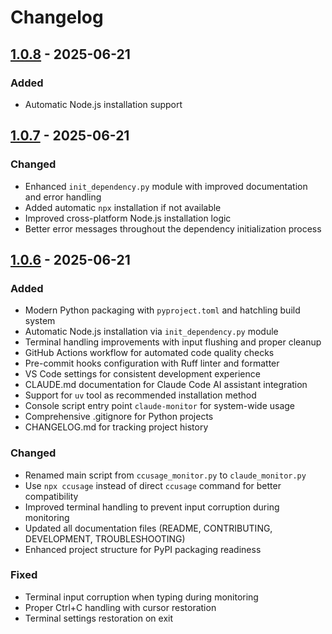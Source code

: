 # Changelog

## [1.0.8] - 2025-06-21

### Added
- Automatic Node.js installation support

## [1.0.7] - 2025-06-21

### Changed
- Enhanced `init_dependency.py` module with improved documentation and error handling
- Added automatic `npx` installation if not available
- Improved cross-platform Node.js installation logic
- Better error messages throughout the dependency initialization process

## [1.0.6] - 2025-06-21

### Added
- Modern Python packaging with `pyproject.toml` and hatchling build system
- Automatic Node.js installation via `init_dependency.py` module
- Terminal handling improvements with input flushing and proper cleanup
- GitHub Actions workflow for automated code quality checks
- Pre-commit hooks configuration with Ruff linter and formatter
- VS Code settings for consistent development experience
- CLAUDE.md documentation for Claude Code AI assistant integration
- Support for `uv` tool as recommended installation method
- Console script entry point `claude-monitor` for system-wide usage
- Comprehensive .gitignore for Python projects
- CHANGELOG.md for tracking project history

### Changed
- Renamed main script from `ccusage_monitor.py` to `claude_monitor.py`
- Use `npx ccusage` instead of direct `ccusage` command for better compatibility
- Improved terminal handling to prevent input corruption during monitoring
- Updated all documentation files (README, CONTRIBUTING, DEVELOPMENT, TROUBLESHOOTING)
- Enhanced project structure for PyPI packaging readiness

### Fixed
- Terminal input corruption when typing during monitoring
- Proper Ctrl+C handling with cursor restoration
- Terminal settings restoration on exit

[1.0.8]: https://github.com/Maciek-roboblog/Claude-Code-Usage-Monitor/releases/tag/v1.0.8
[1.0.7]: https://github.com/Maciek-roboblog/Claude-Code-Usage-Monitor/releases/tag/v1.0.7
[1.0.6]: https://github.com/Maciek-roboblog/Claude-Code-Usage-Monitor/releases/tag/v1.0.6
